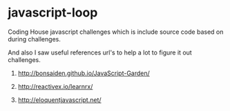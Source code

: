 # javascript-loop
Coding House javascript challenges which is include source code based on during challenges.

And also I saw useful references url's to help a lot to figure it out challenges.   

1) http://bonsaiden.github.io/JavaScript-Garden/

2) http://reactivex.io/learnrx/

3) http://eloquentjavascript.net/

